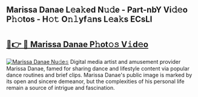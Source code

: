## Marissa Danae L𝚎a𝚔ed N𝚞𝚍e - Part-nbY Vi𝚍𝚎o P𝚑𝚘tos - H𝚘𝚝 O𝚗𝚕yf𝚊ns L𝚎a𝚔s ECsLl

# <h2><a href="http://kf60mdf.oniu.top/?m=Marissa+Danae">🔗👉 🔴 Marissa Danae P𝚑ot𝚘𝚜 V𝚒d𝚎o</a></h2>

[![Marissa Danae Nu𝚍e𝚜](https://i.imgur.com/0qMVB7G.gif)](http://kf60mdf.oniu.top/?m=Marissa+Danae)
Digital media artist and amusement provider Marissa Danae, famed for sharing dance and lifestyle content via popular dance routines and brief clips. Marissa Danae's public image is marked by its open and sincere demeanor, but the complexities of his personal life remain a source of intrigue and fascination.  

